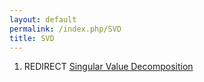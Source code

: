 ```yaml
---
layout: default
permalink: /index.php/SVD
title: SVD
---
```

1. REDIRECT [Singular Value Decomposition](Singular_Value_Decomposition)